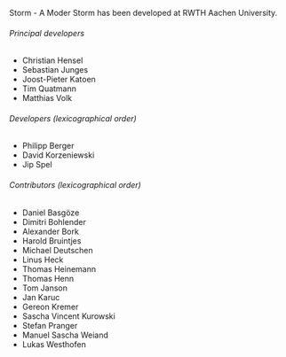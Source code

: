 Storm - A Moder
Storm has been developed at RWTH Aachen University.

###### Principal developers
* Christian Hensel
* Sebastian Junges
* Joost-Pieter Katoen
* Tim Quatmann
* Matthias Volk

###### Developers (lexicographical order)
* Philipp Berger
* David Korzeniewski
* Jip Spel

###### Contributors (lexicographical order)
* Daniel Basgöze
* Dimitri Bohlender
* Alexander Bork
* Harold Bruintjes
* Michael Deutschen
* Linus Heck
* Thomas Heinemann
* Thomas Henn
* Tom Janson
* Jan Karuc
* Gereon Kremer
* Sascha Vincent Kurowski
* Stefan Pranger
* Manuel Sascha Weiand
* Lukas Westhofen
